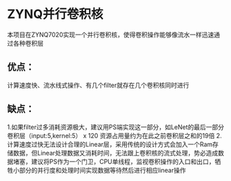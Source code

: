 # ZYNQ并行卷积核
本项目在ZYNQ7020实现一个并行卷积核，使得卷积操作能够像流水一样迅速通过各种卷积层
## 优点：
计算速度快、流水线式操作、有几个filter就存在几个卷积核同时进行
## 缺点：
1.如果filter过多消耗资源极大，建议用PS端实现这一部分，如LeNet的最后一部分卷积层（input:5,kernel:5） x 120 资源占用量约为在此之前卷积层之和的19倍
2.计算速度过快无法设计合理的Linear层，采用传统的设计方式会加入一个Ram存储数据，但Linear处理数据又消耗时间，无法跟上卷积核的流式处理，势必造成数据堵塞，建议将PS作为一个门卫，CPU单线程，监视卷积操作的入口和出口，牺牲小部分的并行度和处理时间实现数据等待然后进行相应linear操作
